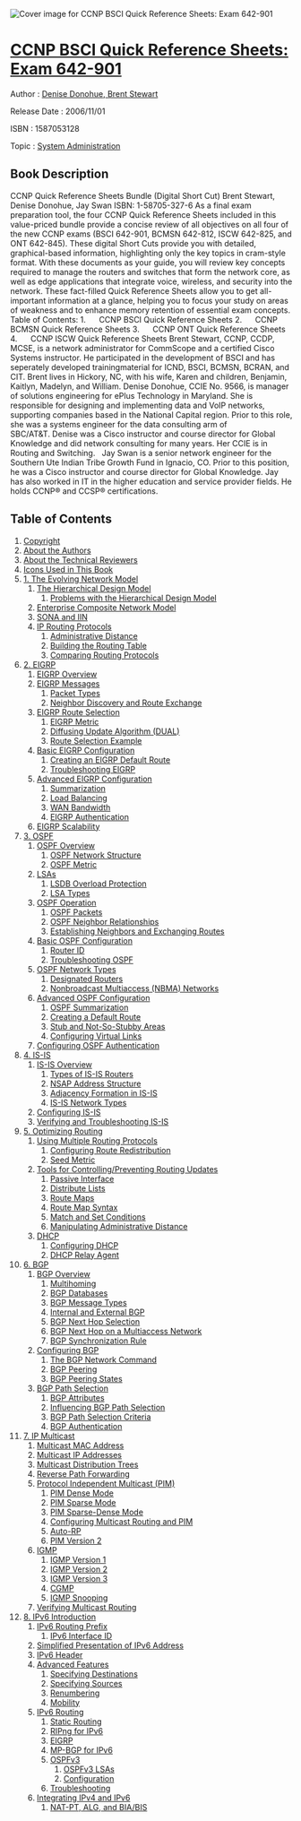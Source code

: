 ![Cover image for CCNP BSCI Quick Reference Sheets: Exam 642-901](https://imgdetail.ebookreading.net/cover/cover/system_admin/EB1587053128.jpg)

[CCNP BSCI Quick Reference Sheets: Exam 642-901](https://ebookreading.net/view/book/CCNP+BSCI+Quick+Reference+Sheets%3A+Exam+642-901-EB1587053128_1.html "CCNP BSCI Quick Reference Sheets: Exam 642-901")
====================================================================================================================

Author : [Denise Donohue](https://ebookreading.net/search/author/Denise+Donohue),[ Brent Stewart](https://ebookreading.net/search/author/+Brent+Stewart)

Release Date : 2006/11/01

ISBN : 1587053128

Topic : [System Administration](https://ebookreading.net/search/category/system-administration)

Book Description
-----------------

CCNP Quick Reference Sheets Bundle (Digital Short Cut)
Brent Stewart, Denise Donohue, Jay Swan
ISBN: 1-58705-327-6
As a final exam preparation tool, the four CCNP Quick Reference Sheets included in this value-priced bundle provide a concise review of all objectives on all four of the new CCNP exams (BSCI 642-901, BCMSN 642-812, ISCW 642-825, and ONT 642-845). These digital Short Cuts provide you with detailed, graphical-based information, highlighting only the key topics in cram-style format.
With these documents as your guide, you will review key concepts required to manage the routers and switches that form the network core, as well as edge applications that integrate voice, wireless, and security into the network. These fact-filled Quick Reference Sheets allow you to get all-important information at a glance, helping you to focus your study on areas of weakness and to enhance memory retention of essential exam concepts.
Table of Contents:
1.      CCNP BSCI Quick Reference Sheets
2.      CCNP BCMSN Quick Reference Sheets
3.      CCNP ONT Quick Reference Sheets
4.      CCNP ISCW Quick Reference Sheets
Brent Stewart, CCNP, CCDP, MCSE, is a network administrator for CommScope and a certified Cisco Systems instructor. He participated in the development of BSCI and has seperately developed trainingmaterial for ICND, BSCI, BCMSN, BCRAN, and CIT. Brent lives in Hickory, NC, with his wife, Karen and children, Benjamin, Kaitlyn, Madelyn, and William.
Denise Donohue, CCIE No. 9566, is manager of solutions engineering for ePlus Technology in Maryland. She is responsible for designing and implementing data and VoIP networks, supporting companies based in the National Capital region. Prior to this role, she was a systems engineer for the data consulting arm of SBC/AT&amp;T. Denise was a Cisco instructor and course director for Global Knowledge and did network consulting for many years. Her CCIE is in Routing and Switching.  
Jay Swan is a senior network engineer for the Southern Ute Indian Tribe Growth Fund in Ignacio, CO. Prior to this position, he was a Cisco instructor and course director for Global Knowledge. Jay has also worked in IT in the higher education and service provider fields. He holds CCNP® and CCSP® certifications.
              
Table of Contents
-----------------

1. [Copyright](https://ebookreading.net/view/book/CCNP+BSCI+Quick+Reference+Sheets%3A+Exam+642-901-EB1587053128_1.html)
1. [About the Authors](https://ebookreading.net/view/book/CCNP+BSCI+Quick+Reference+Sheets%3A+Exam+642-901-EB1587053128_2.html)
1. [About the Technical Reviewers](https://ebookreading.net/view/book/CCNP+BSCI+Quick+Reference+Sheets%3A+Exam+642-901-EB1587053128_3.html)
1. [Icons Used in This Book](https://ebookreading.net/view/book/CCNP+BSCI+Quick+Reference+Sheets%3A+Exam+642-901-EB1587053128_4.html)
1. [1. The Evolving Network Model](https://ebookreading.net/view/book/CCNP+BSCI+Quick+Reference+Sheets%3A+Exam+642-901-EB1587053128_5.html)
    1. [The Hierarchical Design Model](https://ebookreading.net/view/book/CCNP+BSCI+Quick+Reference+Sheets%3A+Exam+642-901-EB1587053128_5.html#ch01lev1sec1)
        1. [Problems with the Hierarchical Design Model](https://ebookreading.net/view/book/CCNP+BSCI+Quick+Reference+Sheets%3A+Exam+642-901-EB1587053128_5.html#ch01lev2sec1)
    1. [Enterprise Composite Network Model](https://ebookreading.net/view/book/CCNP+BSCI+Quick+Reference+Sheets%3A+Exam+642-901-EB1587053128_5.html#ch01lev1sec2)
    1. [SONA and IIN](https://ebookreading.net/view/book/CCNP+BSCI+Quick+Reference+Sheets%3A+Exam+642-901-EB1587053128_5.html#ch01lev1sec3)
    1. [IP Routing Protocols](https://ebookreading.net/view/book/CCNP+BSCI+Quick+Reference+Sheets%3A+Exam+642-901-EB1587053128_5.html#ch01lev1sec4)
        1. [Administrative Distance](https://ebookreading.net/view/book/CCNP+BSCI+Quick+Reference+Sheets%3A+Exam+642-901-EB1587053128_5.html#ch01lev2sec2)
        1. [Building the Routing Table](https://ebookreading.net/view/book/CCNP+BSCI+Quick+Reference+Sheets%3A+Exam+642-901-EB1587053128_5.html#ch01lev2sec3)
        1. [Comparing Routing Protocols](https://ebookreading.net/view/book/CCNP+BSCI+Quick+Reference+Sheets%3A+Exam+642-901-EB1587053128_5.html#ch01lev2sec4)
1. [2. EIGRP](https://ebookreading.net/view/book/CCNP+BSCI+Quick+Reference+Sheets%3A+Exam+642-901-EB1587053128_6.html)
    1. [EIGRP Overview](https://ebookreading.net/view/book/CCNP+BSCI+Quick+Reference+Sheets%3A+Exam+642-901-EB1587053128_6.html#ch02lev1sec1)
    1. [EIGRP Messages](https://ebookreading.net/view/book/CCNP+BSCI+Quick+Reference+Sheets%3A+Exam+642-901-EB1587053128_6.html#ch02lev1sec2)
        1. [Packet Types](https://ebookreading.net/view/book/CCNP+BSCI+Quick+Reference+Sheets%3A+Exam+642-901-EB1587053128_6.html#ch02lev2sec1)
        1. [Neighbor Discovery and Route Exchange](https://ebookreading.net/view/book/CCNP+BSCI+Quick+Reference+Sheets%3A+Exam+642-901-EB1587053128_6.html#ch02lev2sec2)
    1. [EIGRP Route Selection](https://ebookreading.net/view/book/CCNP+BSCI+Quick+Reference+Sheets%3A+Exam+642-901-EB1587053128_6.html#ch02lev1sec3)
        1. [EIGRP Metric](https://ebookreading.net/view/book/CCNP+BSCI+Quick+Reference+Sheets%3A+Exam+642-901-EB1587053128_6.html#ch02lev2sec3)
        1. [Diffusing Update Algorithm (DUAL)](https://ebookreading.net/view/book/CCNP+BSCI+Quick+Reference+Sheets%3A+Exam+642-901-EB1587053128_6.html#ch02lev2sec4)
        1. [Route Selection Example](https://ebookreading.net/view/book/CCNP+BSCI+Quick+Reference+Sheets%3A+Exam+642-901-EB1587053128_6.html#ch02lev2sec5)
    1. [Basic EIGRP Configuration](https://ebookreading.net/view/book/CCNP+BSCI+Quick+Reference+Sheets%3A+Exam+642-901-EB1587053128_6.html#ch02lev1sec4)
        1. [Creating an EIGRP Default Route](https://ebookreading.net/view/book/CCNP+BSCI+Quick+Reference+Sheets%3A+Exam+642-901-EB1587053128_6.html#ch02lev2sec6)
        1. [Troubleshooting EIGRP](https://ebookreading.net/view/book/CCNP+BSCI+Quick+Reference+Sheets%3A+Exam+642-901-EB1587053128_6.html#ch02lev2sec7)
    1. [Advanced EIGRP Configuration](https://ebookreading.net/view/book/CCNP+BSCI+Quick+Reference+Sheets%3A+Exam+642-901-EB1587053128_6.html#ch02lev1sec5)
        1. [Summarization](https://ebookreading.net/view/book/CCNP+BSCI+Quick+Reference+Sheets%3A+Exam+642-901-EB1587053128_6.html#ch02lev2sec8)
        1. [Load Balancing](https://ebookreading.net/view/book/CCNP+BSCI+Quick+Reference+Sheets%3A+Exam+642-901-EB1587053128_6.html#ch02lev2sec9)
        1. [WAN Bandwidth](https://ebookreading.net/view/book/CCNP+BSCI+Quick+Reference+Sheets%3A+Exam+642-901-EB1587053128_6.html#ch02lev2sec10)
        1. [EIGRP Authentication](https://ebookreading.net/view/book/CCNP+BSCI+Quick+Reference+Sheets%3A+Exam+642-901-EB1587053128_6.html#ch02lev2sec11)
    1. [EIGRP Scalability](https://ebookreading.net/view/book/CCNP+BSCI+Quick+Reference+Sheets%3A+Exam+642-901-EB1587053128_6.html#ch02lev1sec6)
1. [3. OSPF](https://ebookreading.net/view/book/CCNP+BSCI+Quick+Reference+Sheets%3A+Exam+642-901-EB1587053128_7.html)
    1. [OSPF Overview](https://ebookreading.net/view/book/CCNP+BSCI+Quick+Reference+Sheets%3A+Exam+642-901-EB1587053128_7.html#ch03lev1sec1)
        1. [OSPF Network Structure](https://ebookreading.net/view/book/CCNP+BSCI+Quick+Reference+Sheets%3A+Exam+642-901-EB1587053128_7.html#ch03lev2sec1)
        1. [OSPF Metric](https://ebookreading.net/view/book/CCNP+BSCI+Quick+Reference+Sheets%3A+Exam+642-901-EB1587053128_7.html#ch03lev2sec2)
    1. [LSAs](https://ebookreading.net/view/book/CCNP+BSCI+Quick+Reference+Sheets%3A+Exam+642-901-EB1587053128_7.html#ch03lev1sec2)
        1. [LSDB Overload Protection](https://ebookreading.net/view/book/CCNP+BSCI+Quick+Reference+Sheets%3A+Exam+642-901-EB1587053128_7.html#ch03lev2sec3)
        1. [LSA Types](https://ebookreading.net/view/book/CCNP+BSCI+Quick+Reference+Sheets%3A+Exam+642-901-EB1587053128_7.html#ch03lev2sec4)
    1. [OSPF Operation](https://ebookreading.net/view/book/CCNP+BSCI+Quick+Reference+Sheets%3A+Exam+642-901-EB1587053128_7.html#ch03lev1sec3)
        1. [OSPF Packets](https://ebookreading.net/view/book/CCNP+BSCI+Quick+Reference+Sheets%3A+Exam+642-901-EB1587053128_7.html#ch03lev2sec5)
        1. [OSPF Neighbor Relationships](https://ebookreading.net/view/book/CCNP+BSCI+Quick+Reference+Sheets%3A+Exam+642-901-EB1587053128_7.html#ch03lev2sec6)
        1. [Establishing Neighbors and Exchanging Routes](https://ebookreading.net/view/book/CCNP+BSCI+Quick+Reference+Sheets%3A+Exam+642-901-EB1587053128_7.html#ch03lev2sec7)
    1. [Basic OSPF Configuration](https://ebookreading.net/view/book/CCNP+BSCI+Quick+Reference+Sheets%3A+Exam+642-901-EB1587053128_7.html#ch03lev1sec4)
        1. [Router ID](https://ebookreading.net/view/book/CCNP+BSCI+Quick+Reference+Sheets%3A+Exam+642-901-EB1587053128_7.html#ch03lev2sec8)
        1. [Troubleshooting OSPF](https://ebookreading.net/view/book/CCNP+BSCI+Quick+Reference+Sheets%3A+Exam+642-901-EB1587053128_7.html#ch03lev2sec9)
    1. [OSPF Network Types](https://ebookreading.net/view/book/CCNP+BSCI+Quick+Reference+Sheets%3A+Exam+642-901-EB1587053128_7.html#ch03lev1sec5)
        1. [Designated Routers](https://ebookreading.net/view/book/CCNP+BSCI+Quick+Reference+Sheets%3A+Exam+642-901-EB1587053128_7.html#ch03lev2sec10)
        1. [Nonbroadcast Multiaccess (NBMA) Networks](https://ebookreading.net/view/book/CCNP+BSCI+Quick+Reference+Sheets%3A+Exam+642-901-EB1587053128_7.html#ch03lev2sec11)
    1. [Advanced OSPF Configuration](https://ebookreading.net/view/book/CCNP+BSCI+Quick+Reference+Sheets%3A+Exam+642-901-EB1587053128_7.html#ch03lev1sec6)
        1. [OSPF Summarization](https://ebookreading.net/view/book/CCNP+BSCI+Quick+Reference+Sheets%3A+Exam+642-901-EB1587053128_7.html#ch03lev2sec12)
        1. [Creating a Default Route](https://ebookreading.net/view/book/CCNP+BSCI+Quick+Reference+Sheets%3A+Exam+642-901-EB1587053128_7.html#ch03lev2sec13)
        1. [Stub and Not-So-Stubby Areas](https://ebookreading.net/view/book/CCNP+BSCI+Quick+Reference+Sheets%3A+Exam+642-901-EB1587053128_7.html#ch03lev2sec14)
        1. [Configuring Virtual Links](https://ebookreading.net/view/book/CCNP+BSCI+Quick+Reference+Sheets%3A+Exam+642-901-EB1587053128_7.html#ch03lev2sec15)
    1. [Configuring OSPF Authentication](https://ebookreading.net/view/book/CCNP+BSCI+Quick+Reference+Sheets%3A+Exam+642-901-EB1587053128_7.html#ch03lev1sec7)
1. [4. IS-IS](https://ebookreading.net/view/book/CCNP+BSCI+Quick+Reference+Sheets%3A+Exam+642-901-EB1587053128_8.html)
    1. [IS-IS Overview](https://ebookreading.net/view/book/CCNP+BSCI+Quick+Reference+Sheets%3A+Exam+642-901-EB1587053128_8.html#ch04lev1sec1)
        1. [Types of IS-IS Routers](https://ebookreading.net/view/book/CCNP+BSCI+Quick+Reference+Sheets%3A+Exam+642-901-EB1587053128_8.html#ch04lev2sec1)
        1. [NSAP Address Structure](https://ebookreading.net/view/book/CCNP+BSCI+Quick+Reference+Sheets%3A+Exam+642-901-EB1587053128_8.html#ch04lev2sec2)
        1. [Adjacency Formation in IS-IS](https://ebookreading.net/view/book/CCNP+BSCI+Quick+Reference+Sheets%3A+Exam+642-901-EB1587053128_8.html#ch04lev2sec3)
        1. [IS-IS Network Types](https://ebookreading.net/view/book/CCNP+BSCI+Quick+Reference+Sheets%3A+Exam+642-901-EB1587053128_8.html#ch04lev2sec4)
    1. [Configuring IS-IS](https://ebookreading.net/view/book/CCNP+BSCI+Quick+Reference+Sheets%3A+Exam+642-901-EB1587053128_8.html#ch04lev1sec2)
    1. [Verifying and Troubleshooting IS-IS](https://ebookreading.net/view/book/CCNP+BSCI+Quick+Reference+Sheets%3A+Exam+642-901-EB1587053128_8.html#ch04lev1sec3)
1. [5. Optimizing Routing](https://ebookreading.net/view/book/CCNP+BSCI+Quick+Reference+Sheets%3A+Exam+642-901-EB1587053128_9.html)
    1. [Using Multiple Routing Protocols](https://ebookreading.net/view/book/CCNP+BSCI+Quick+Reference+Sheets%3A+Exam+642-901-EB1587053128_9.html#ch05lev1sec1)
        1. [Configuring Route Redistribution](https://ebookreading.net/view/book/CCNP+BSCI+Quick+Reference+Sheets%3A+Exam+642-901-EB1587053128_9.html#ch05lev2sec1)
        1. [Seed Metric](https://ebookreading.net/view/book/CCNP+BSCI+Quick+Reference+Sheets%3A+Exam+642-901-EB1587053128_9.html#ch05lev2sec2)
    1. [Tools for Controlling/Preventing Routing Updates](https://ebookreading.net/view/book/CCNP+BSCI+Quick+Reference+Sheets%3A+Exam+642-901-EB1587053128_9.html#ch05lev1sec2)
        1. [Passive Interface](https://ebookreading.net/view/book/CCNP+BSCI+Quick+Reference+Sheets%3A+Exam+642-901-EB1587053128_9.html#ch05lev2sec3)
        1. [Distribute Lists](https://ebookreading.net/view/book/CCNP+BSCI+Quick+Reference+Sheets%3A+Exam+642-901-EB1587053128_9.html#ch05lev2sec4)
        1. [Route Maps](https://ebookreading.net/view/book/CCNP+BSCI+Quick+Reference+Sheets%3A+Exam+642-901-EB1587053128_9.html#ch05lev2sec5)
        1. [Route Map Syntax](https://ebookreading.net/view/book/CCNP+BSCI+Quick+Reference+Sheets%3A+Exam+642-901-EB1587053128_9.html#ch05lev2sec6)
        1. [Match and Set Conditions](https://ebookreading.net/view/book/CCNP+BSCI+Quick+Reference+Sheets%3A+Exam+642-901-EB1587053128_9.html#ch05lev2sec7)
        1. [Manipulating Administrative Distance](https://ebookreading.net/view/book/CCNP+BSCI+Quick+Reference+Sheets%3A+Exam+642-901-EB1587053128_9.html#ch05lev2sec8)
    1. [DHCP](https://ebookreading.net/view/book/CCNP+BSCI+Quick+Reference+Sheets%3A+Exam+642-901-EB1587053128_9.html#ch05lev1sec3)
        1. [Configuring DHCP](https://ebookreading.net/view/book/CCNP+BSCI+Quick+Reference+Sheets%3A+Exam+642-901-EB1587053128_9.html#ch05lev2sec9)
        1. [DHCP Relay Agent](https://ebookreading.net/view/book/CCNP+BSCI+Quick+Reference+Sheets%3A+Exam+642-901-EB1587053128_9.html#ch05lev2sec10)
1. [6. BGP](https://ebookreading.net/view/book/CCNP+BSCI+Quick+Reference+Sheets%3A+Exam+642-901-EB1587053128_10.html)
    1. [BGP Overview](https://ebookreading.net/view/book/CCNP+BSCI+Quick+Reference+Sheets%3A+Exam+642-901-EB1587053128_10.html#ch06lev1sec1)
        1. [Multihoming](https://ebookreading.net/view/book/CCNP+BSCI+Quick+Reference+Sheets%3A+Exam+642-901-EB1587053128_10.html#ch06lev2sec1)
        1. [BGP Databases](https://ebookreading.net/view/book/CCNP+BSCI+Quick+Reference+Sheets%3A+Exam+642-901-EB1587053128_10.html#ch06lev2sec2)
        1. [BGP Message Types](https://ebookreading.net/view/book/CCNP+BSCI+Quick+Reference+Sheets%3A+Exam+642-901-EB1587053128_10.html#ch06lev2sec3)
        1. [Internal and External BGP](https://ebookreading.net/view/book/CCNP+BSCI+Quick+Reference+Sheets%3A+Exam+642-901-EB1587053128_10.html#ch06lev2sec4)
        1. [BGP Next Hop Selection](https://ebookreading.net/view/book/CCNP+BSCI+Quick+Reference+Sheets%3A+Exam+642-901-EB1587053128_10.html#ch06lev2sec5)
        1. [BGP Next Hop on a Multiaccess Network](https://ebookreading.net/view/book/CCNP+BSCI+Quick+Reference+Sheets%3A+Exam+642-901-EB1587053128_10.html#ch06lev2sec6)
        1. [BGP Synchronization Rule](https://ebookreading.net/view/book/CCNP+BSCI+Quick+Reference+Sheets%3A+Exam+642-901-EB1587053128_10.html#ch06lev2sec7)
    1. [Configuring BGP](https://ebookreading.net/view/book/CCNP+BSCI+Quick+Reference+Sheets%3A+Exam+642-901-EB1587053128_10.html#ch06lev1sec2)
        1. [The BGP Network Command](https://ebookreading.net/view/book/CCNP+BSCI+Quick+Reference+Sheets%3A+Exam+642-901-EB1587053128_10.html#ch06lev2sec8)
        1. [BGP Peering](https://ebookreading.net/view/book/CCNP+BSCI+Quick+Reference+Sheets%3A+Exam+642-901-EB1587053128_10.html#ch06lev2sec9)
        1. [BGP Peering States](https://ebookreading.net/view/book/CCNP+BSCI+Quick+Reference+Sheets%3A+Exam+642-901-EB1587053128_10.html#ch06lev2sec10)
    1. [BGP Path Selection](https://ebookreading.net/view/book/CCNP+BSCI+Quick+Reference+Sheets%3A+Exam+642-901-EB1587053128_10.html#ch06lev1sec3)
        1. [BGP Attributes](https://ebookreading.net/view/book/CCNP+BSCI+Quick+Reference+Sheets%3A+Exam+642-901-EB1587053128_10.html#ch06lev2sec11)
        1. [Influencing BGP Path Selection](https://ebookreading.net/view/book/CCNP+BSCI+Quick+Reference+Sheets%3A+Exam+642-901-EB1587053128_10.html#ch06lev2sec12)
        1. [BGP Path Selection Criteria](https://ebookreading.net/view/book/CCNP+BSCI+Quick+Reference+Sheets%3A+Exam+642-901-EB1587053128_10.html#ch06lev2sec13)
        1. [BGP Authentication](https://ebookreading.net/view/book/CCNP+BSCI+Quick+Reference+Sheets%3A+Exam+642-901-EB1587053128_10.html#ch06lev2sec14)
1. [7. IP Multicast](https://ebookreading.net/view/book/CCNP+BSCI+Quick+Reference+Sheets%3A+Exam+642-901-EB1587053128_11.html)
    1. [Multicast MAC Address](https://ebookreading.net/view/book/CCNP+BSCI+Quick+Reference+Sheets%3A+Exam+642-901-EB1587053128_11.html#ch07lev1sec1)
    1. [Multicast IP Addresses](https://ebookreading.net/view/book/CCNP+BSCI+Quick+Reference+Sheets%3A+Exam+642-901-EB1587053128_11.html#ch07lev1sec2)
    1. [Multicast Distribution Trees](https://ebookreading.net/view/book/CCNP+BSCI+Quick+Reference+Sheets%3A+Exam+642-901-EB1587053128_11.html#ch07lev1sec3)
    1. [Reverse Path Forwarding](https://ebookreading.net/view/book/CCNP+BSCI+Quick+Reference+Sheets%3A+Exam+642-901-EB1587053128_11.html#ch07lev1sec4)
    1. [Protocol Independent Multicast (PIM)](https://ebookreading.net/view/book/CCNP+BSCI+Quick+Reference+Sheets%3A+Exam+642-901-EB1587053128_11.html#ch07lev1sec5)
        1. [PIM Dense Mode](https://ebookreading.net/view/book/CCNP+BSCI+Quick+Reference+Sheets%3A+Exam+642-901-EB1587053128_11.html#ch07lev2sec1)
        1. [PIM Sparse Mode](https://ebookreading.net/view/book/CCNP+BSCI+Quick+Reference+Sheets%3A+Exam+642-901-EB1587053128_11.html#ch07lev2sec2)
        1. [PIM Sparse-Dense Mode](https://ebookreading.net/view/book/CCNP+BSCI+Quick+Reference+Sheets%3A+Exam+642-901-EB1587053128_11.html#ch07lev2sec3)
        1. [Configuring Multicast Routing and PIM](https://ebookreading.net/view/book/CCNP+BSCI+Quick+Reference+Sheets%3A+Exam+642-901-EB1587053128_11.html#ch07lev2sec4)
        1. [Auto-RP](https://ebookreading.net/view/book/CCNP+BSCI+Quick+Reference+Sheets%3A+Exam+642-901-EB1587053128_11.html#ch07lev2sec5)
        1. [PIM Version 2](https://ebookreading.net/view/book/CCNP+BSCI+Quick+Reference+Sheets%3A+Exam+642-901-EB1587053128_11.html#ch07lev2sec6)
    1. [IGMP](https://ebookreading.net/view/book/CCNP+BSCI+Quick+Reference+Sheets%3A+Exam+642-901-EB1587053128_11.html#ch07lev1sec6)
        1. [IGMP Version 1](https://ebookreading.net/view/book/CCNP+BSCI+Quick+Reference+Sheets%3A+Exam+642-901-EB1587053128_11.html#ch07lev2sec7)
        1. [IGMP Version 2](https://ebookreading.net/view/book/CCNP+BSCI+Quick+Reference+Sheets%3A+Exam+642-901-EB1587053128_11.html#ch07lev2sec8)
        1. [IGMP Version 3](https://ebookreading.net/view/book/CCNP+BSCI+Quick+Reference+Sheets%3A+Exam+642-901-EB1587053128_11.html#ch07lev2sec9)
        1. [CGMP](https://ebookreading.net/view/book/CCNP+BSCI+Quick+Reference+Sheets%3A+Exam+642-901-EB1587053128_11.html#ch07lev2sec10)
        1. [IGMP Snooping](https://ebookreading.net/view/book/CCNP+BSCI+Quick+Reference+Sheets%3A+Exam+642-901-EB1587053128_11.html#ch07lev2sec11)
    1. [Verifying Multicast Routing](https://ebookreading.net/view/book/CCNP+BSCI+Quick+Reference+Sheets%3A+Exam+642-901-EB1587053128_11.html#ch07lev1sec7)
1. [8. IPv6 Introduction](https://ebookreading.net/view/book/CCNP+BSCI+Quick+Reference+Sheets%3A+Exam+642-901-EB1587053128_12.html)
    1. [IPv6 Routing Prefix](https://ebookreading.net/view/book/CCNP+BSCI+Quick+Reference+Sheets%3A+Exam+642-901-EB1587053128_12.html#ch08lev1sec1)
        1. [IPv6 Interface ID](https://ebookreading.net/view/book/CCNP+BSCI+Quick+Reference+Sheets%3A+Exam+642-901-EB1587053128_12.html#ch08lev2sec1)
    1. [Simplified Presentation of IPv6 Address](https://ebookreading.net/view/book/CCNP+BSCI+Quick+Reference+Sheets%3A+Exam+642-901-EB1587053128_12.html#ch08lev1sec2)
    1. [IPv6 Header](https://ebookreading.net/view/book/CCNP+BSCI+Quick+Reference+Sheets%3A+Exam+642-901-EB1587053128_12.html#ch08lev1sec3)
    1. [Advanced Features](https://ebookreading.net/view/book/CCNP+BSCI+Quick+Reference+Sheets%3A+Exam+642-901-EB1587053128_12.html#ch08lev1sec4)
        1. [Specifying Destinations](https://ebookreading.net/view/book/CCNP+BSCI+Quick+Reference+Sheets%3A+Exam+642-901-EB1587053128_12.html#ch08lev2sec2)
        1. [Specifying Sources](https://ebookreading.net/view/book/CCNP+BSCI+Quick+Reference+Sheets%3A+Exam+642-901-EB1587053128_12.html#ch08lev2sec3)
        1. [Renumbering](https://ebookreading.net/view/book/CCNP+BSCI+Quick+Reference+Sheets%3A+Exam+642-901-EB1587053128_12.html#ch08lev2sec4)
        1. [Mobility](https://ebookreading.net/view/book/CCNP+BSCI+Quick+Reference+Sheets%3A+Exam+642-901-EB1587053128_12.html#ch08lev2sec5)
    1. [IPv6 Routing](https://ebookreading.net/view/book/CCNP+BSCI+Quick+Reference+Sheets%3A+Exam+642-901-EB1587053128_12.html#ch08lev1sec5)
        1. [Static Routing](https://ebookreading.net/view/book/CCNP+BSCI+Quick+Reference+Sheets%3A+Exam+642-901-EB1587053128_12.html#ch08lev2sec6)
        1. [RIPng for IPv6](https://ebookreading.net/view/book/CCNP+BSCI+Quick+Reference+Sheets%3A+Exam+642-901-EB1587053128_12.html#ch08lev2sec7)
        1. [EIGRP](https://ebookreading.net/view/book/CCNP+BSCI+Quick+Reference+Sheets%3A+Exam+642-901-EB1587053128_12.html#ch08lev2sec8)
        1. [MP-BGP for IPv6](https://ebookreading.net/view/book/CCNP+BSCI+Quick+Reference+Sheets%3A+Exam+642-901-EB1587053128_12.html#ch08lev2sec9)
        1. [OSPFv3](https://ebookreading.net/view/book/CCNP+BSCI+Quick+Reference+Sheets%3A+Exam+642-901-EB1587053128_12.html#ch08lev2sec10)
            1. [OSPFv3 LSAs](https://ebookreading.net/view/book/CCNP+BSCI+Quick+Reference+Sheets%3A+Exam+642-901-EB1587053128_12.html#ch08lev3sec1)
            1. [Configuration](https://ebookreading.net/view/book/CCNP+BSCI+Quick+Reference+Sheets%3A+Exam+642-901-EB1587053128_12.html#ch08lev3sec2)
        1. [Troubleshooting](https://ebookreading.net/view/book/CCNP+BSCI+Quick+Reference+Sheets%3A+Exam+642-901-EB1587053128_12.html#ch08lev2sec11)
    1. [Integrating IPv4 and IPv6](https://ebookreading.net/view/book/CCNP+BSCI+Quick+Reference+Sheets%3A+Exam+642-901-EB1587053128_12.html#ch08lev1sec6)
        1. [NAT-PT, ALG, and BIA/BIS](https://ebookreading.net/view/book/CCNP+BSCI+Quick+Reference+Sheets%3A+Exam+642-901-EB1587053128_12.html#ch08lev2sec12)

